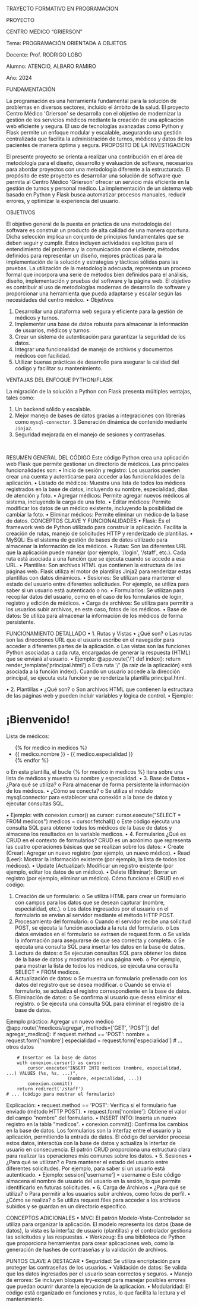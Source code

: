 TRAYECTO FORMATIVO EN PROGRAMACION



PROYECTO

CENTRO MEDICO “GRIERSON” 


Tema: PROGRAMACIÓN ORIENTADA A OBJETOS

Docente:  Prof. RODRIGO LOBO

Alumno: ATENCIO, ALBARO RAMIRO

Año: 2024

FUNDAMENTACIÓN


La programación es una herramienta fundamental para la solución de problemas en diversos sectores, incluido el ámbito de la salud. El proyecto Centro Médico 'Grierson' se desarrolla con el objetivo de modernizar la gestión de los servicios médicos mediante la creación de una aplicación web eficiente y segura.
 El uso de tecnologías avanzadas como Python y Flask permite un enfoque modular y escalable, asegurando una gestión centralizada que facilita la administración de turnos, médicos y datos de los pacientes de manera óptima y segura.
PROPOSITO DE LA INVESTIGACION

El presente proyecto se orienta a realizar una contribución en el área de metodología para el diseño, desarrollo y evaluación de software, necesarios para abordar proyectos con una metodología diferente a la estructurada.
El propósito de este proyecto es desarrollar una solución de software que permita al Centro Médico 'Grierson' ofrecer un servicio más eficiente en la gestión de turnos y personal médico. 
La implementación de un sistema web basado en Python y Flask busca automatizar procesos manuales, reducir errores, y optimizar la experiencia del usuario.




OBJETIVOS


El objetivo general de la puesta en práctica de una metodología del software es construir un producto de alta calidad de una manera oportuna. Dicha selección implica un conjunto de principios fundamentales que se deben seguir y cumplir. Estos incluyen actividades explícitas para el entendimiento del problema y la comunicación con el cliente, métodos definidos para representar un diseño, mejores prácticas para la implementación de la solución y estrategias y tácticas sólidas para las pruebas. La utilización de la metodología adecuada, representa un proceso formal que incorpora una serie de métodos bien definidos para el análisis, diseño, implementación y pruebas del software y la página web. El objetivo es contribuir al uso de metodologías modernas de desarrollo de software y proporcionar una herramienta que pueda adaptarse y escalar según las necesidades del centro médico.
•	Objetivos
1.	Desarrollar una plataforma web segura y eficiente para la gestión de médicos y turnos.
2.	Implementar una base de datos robusta para almacenar la información de usuarios, médicos y turnos.
3.	Crear un sistema de autenticación para garantizar la seguridad de los datos.
4.	Integrar una funcionalidad de manejo de archivos y documentos médicos con facilidad.
5.	Utilizar buenas prácticas de desarrollo para asegurar la calidad del código y facilitar su mantenimiento.


VENTAJAS DEL ENFOQUE PYTHON/FLASK

La migración de la solución a Python con Flask presenta múltiples ventajas, tales como:
1. Un backend sólido y escalable.
2. Mejor manejo de bases de datos gracias a integraciones con librerías como `mysql-connector`.
3.Generación dinámica de contenido mediante `Jinja2`.
4. Seguridad mejorada en el manejo de sesiones y contraseñas.


 

RESUMEN GENERAL DEL CÓDIGO
Este código Python crea una aplicación web Flask que permite gestionar un directorio de médicos. Las principales funcionalidades son:
•	Inicio de sesión y registro: Los usuarios pueden crear una cuenta y autenticarse para acceder a las funcionalidades de la aplicación.
•	Listado de médicos: Muestra una lista de todos los médicos registrados en la base de datos, incluyendo su nombre, especialidad, días de atención y foto.
•	Agregar médicos: Permite agregar nuevos médicos al sistema, incluyendo la carga de una foto.
•	Editar médicos: Permite modificar los datos de un médico existente, incluyendo la posibilidad de cambiar la foto.
•	Eliminar médicos: Permite eliminar un médico de la base de datos.
CONCEPTOS CLAVE Y FUNCIONALIDADES
•	Flask: Es el framework web de Python utilizado para construir la aplicación. Facilita la creación de rutas, manejo de solicitudes HTTP y renderizado de plantillas.
•	MySQL: Es el sistema de gestión de bases de datos utilizado para almacenar la información de los médicos.
•	Rutas: Son las diferentes URL que la aplicación puede manejar (por ejemplo, '/login', '/staff', etc.). Cada ruta está asociada a una función que se ejecuta cuando se accede a esa URL.
•	Plantillas: Son archivos HTML que contienen la estructura de las páginas web. Flask utiliza el motor de plantillas Jinja2 para renderizar estas plantillas con datos dinámicos.
•	Sesiones: Se utilizan para mantener el estado del usuario entre diferentes solicitudes. Por ejemplo, se utiliza para saber si un usuario está autenticado o no.
•	Formularios: Se utilizan para recopilar datos del usuario, como en el caso de los formularios de login, registro y edición de médicos.
•	Carga de archivos: Se utiliza para permitir a los usuarios subir archivos, en este caso, fotos de los médicos.
•	Base de datos: Se utiliza para almacenar la información de los médicos de forma persistente.



FUNCIONAMIENTO DETALLADO
•	1. Rutas y Vistas
•	¿Qué son? 
o	Las rutas son las direcciones URL que el usuario escribe en el navegador para acceder a diferentes partes de la aplicación.
o	Las vistas son las funciones Python asociadas a cada ruta, encargadas de generar la respuesta (HTML) que se enviará al usuario.
•	Ejemplo: 
@app.route('/')
def index():
    return render_template('principal.html')
o	Esta ruta '/' (la raíz de la aplicación) está asociada a la función index(). Cuando un usuario accede a la dirección principal, se ejecuta esta función y se renderiza la plantilla principal.html.

•	2. Plantillas
•	¿Qué son? 
o	Son archivos HTML que contienen la estructura de las páginas web y pueden incluir variables y lógica de control.
•	Ejemplo: 
<!DOCTYPE html>
<html>
<head>
    <title>Mi aplicación</title>
</head>
<body>
    <h1>¡Bienvenido!</h1>
    <p>Lista de médicos:</p>
    <ul>
        {% for medico in medicos %}
            <li>{{ medico.nombre }} - {{ medico.especialidad }}</li>
        {% endfor %}
    </ul>
</body>
</html>
o	En esta plantilla, el bucle {% for medico in medicos %} itera sobre una lista de médicos y muestra su nombre y especialidad.
•	3. Base de Datos
•	¿Para qué se utiliza? 
o	Para almacenar de forma persistente la información de los médicos.
•	¿Cómo se conecta? 
o	Se utiliza el módulo mysql.connector para establecer una conexión a la base de datos y ejecutar consultas SQL.


•	Ejemplo: 
with conexion.cursor() as cursor:
    cursor.execute("SELECT * FROM medicos")
    medicos = cursor.fetchall()
o	Este código ejecuta una consulta SQL para obtener todos los médicos de la base de datos y almacena los resultados en la variable medicos.
•	4. Formularios
¿Qué es CRUD en el contexto de formularios?
CRUD es un acrónimo que representa las cuatro operaciones básicas que se realizan sobre los datos:
•	Create (Crear): Agregar un nuevo registro (por ejemplo, un nuevo médico).
•	Read (Leer): Mostrar la información existente (por ejemplo, la lista de todos los médicos).
•	Update (Actualizar): Modificar un registro existente (por ejemplo, editar los datos de un médico).
•	Delete (Eliminar): Borrar un registro (por ejemplo, eliminar un médico).
Cómo funciona el CRUD en el código:
1.	Creación de un formulario:
o	Se utiliza HTML para crear un formulario con campos para los datos que se desean capturar (nombre, especialidad, etc.).
o	Los datos ingresados por el usuario en el formulario se envían al servidor mediante el método HTTP POST.
2.	Procesamiento del formulario:
o	Cuando el servidor recibe una solicitud POST, se ejecuta la función asociada a la ruta del formulario.
o	Los datos enviados en el formulario se extraen de request.form.
o	Se valida la información para asegurarse de que sea correcta y completa.
o	Se ejecuta una consulta SQL para insertar los datos en la base de datos.
3.	Lectura de datos:
o	Se ejecutan consultas SQL para obtener los datos de la base de datos y mostrarlos en una página web.
o	Por ejemplo, para mostrar la lista de todos los médicos, se ejecuta una consulta SELECT * FROM medicos.
4.	Actualización de datos:
o	Se muestra un formulario prellenado con los datos del registro que se desea modificar.
o	Cuando se envía el formulario, se actualiza el registro correspondiente en la base de datos.
5.	Eliminación de datos:
o	Se confirma al usuario que desea eliminar el registro.
o	Se ejecuta una consulta SQL para eliminar el registro de la base de datos.




Ejemplo práctico: Agregar un nuevo médico
@app.route('/medicos/agregar', methods=['GET', 'POST'])
def agregar_medico():
    if request.method == 'POST':
        nombre = request.form['nombre']
        especialidad = request.form['especialidad']
        # ... otros datos

        # Insertar en la base de datos
        with conexion.cursor() as cursor:
            cursor.execute("INSERT INTO medicos (nombre, especialidad, ...) VALUES (%s, %s, ...)", 
                           (nombre, especialidad, ...))
            conexion.commit()
        return redirect('/staff')
    # ... (código para mostrar el formulario)
Explicación:
•	request.method == 'POST': Verifica si el formulario fue enviado (método HTTP POST).
•	request.form['nombre']: Obtiene el valor del campo "nombre" del formulario.
•	INSERT INTO: Inserta un nuevo registro en la tabla "medicos".
•	conexion.commit(): Confirma los cambios en la base de datos.
Los formularios son la interfaz entre el usuario y la aplicación, permitiendo la entrada de datos. El código del servidor procesa estos datos, interactúa con la base de datos y actualiza la interfaz de usuario en consecuencia. El patrón CRUD proporciona una estructura clara para realizar las operaciones más comunes sobre los datos.
•	5. Sesiones
•	¿Para qué se utilizan? 
o	Para mantener el estado del usuario entre diferentes solicitudes. Por ejemplo, para saber si un usuario está autenticado.
•	Ejemplo: 
session['username'] = username
o	Este código almacena el nombre de usuario del usuario en la sesión, lo que permite identificarlo en futuras solicitudes.
•	6. Carga de Archivos
•	¿Para qué se utiliza? 
o	Para permitir a los usuarios subir archivos, como fotos de perfil.
•	¿Cómo se realiza? 
o	Se utiliza request.files para acceder a los archivos subidos y se guardan en un directorio específico.



CONCEPTOS ADICIONALES
•	MVC: El patrón Modelo-Vista-Controlador se utiliza para organizar la aplicación. El modelo representa los datos (base de datos), la vista es la interfaz de usuario (plantillas) y el controlador gestiona las solicitudes y las respuestas.
•	Werkzeug: Es una biblioteca de Python que proporciona herramientas para crear aplicaciones web, como la generación de hashes de contraseñas y la validación de archivos.

PUNTOS CLAVE A DESTACAR
•	Seguridad: Se utiliza encriptación para proteger las contraseñas de los usuarios.
•	Validación de datos: Se valida que los datos ingresados por el usuario sean correctos y seguros.
•	Manejo de errores: Se incluyen bloques try-except para manejar posibles errores que puedan ocurrir durante la ejecución de la aplicación.
•	Modularidad: El código está organizado en funciones y rutas, lo que facilita la lectura y el mantenimiento.

